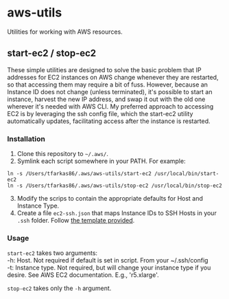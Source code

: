 # aws-utils
Utilities for working with AWS resources.

## start-ec2 / stop-ec2

These simple utilities are designed to solve the basic problem that IP addresses for EC2 instances on AWS change whenever they are restarted, so that accessing them may require a bit of fuss. However, because an Instance ID does not change (unless terminated), it's possible to start an instance, harvest the new IP address, and swap it out with the old one wherever it's needed with AWS CLI. My preferred approach to accessing EC2 is by leveraging the ssh config file, which the start-ec2 utility automatically updates, facilitating access after the instance is restarted. 

### Installation 
 
1. Clone this repository to `~/.aws/`. 
2. Symlink each script somewhere in your PATH. For example: 

```
ln -s /Users/tfarkas86/.aws/aws-utils/start-ec2 /usr/local/bin/start-ec2
ln -s /Users/tfarkas86/.aws/aws-utils/stop-ec2 /usr/local/bin/stop-ec2
```  

3. Modify the scrips to contain the appropriate defaults for Host and Instance Type. 
4. Create a file `ec2-ssh.json` that maps Instance IDs to SSH Hosts in your `.ssh` folder. Follow [the template provided](https://github.com/tfarkas86/aws-utils/blob/main/ec2-ssh.json). 

### Usage

`start-ec2` takes two arguments:  
  -h: Host. Not required if default is set in script. From your ~/.ssh/config  
  -t: Instance type. Not required, but will change your instance type if you desire. See AWS EC2 documentation. E.g., 'r5.xlarge'.
  
 `stop-ec2` takes only the `-h` argument. 
